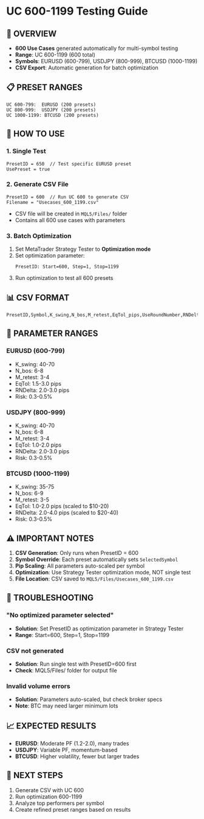 # UC 600-1199 Testing Guide

## 🎯 **OVERVIEW**
- **600 Use Cases** generated automatically for multi-symbol testing
- **Range**: UC 600-1199 (600 total)
- **Symbols**: EURUSD (600-799), USDJPY (800-999), BTCUSD (1000-1199)
- **CSV Export**: Automatic generation for batch optimization

## 📋 **PRESET RANGES**
```
UC 600-799:  EURUSD (200 presets)
UC 800-999:  USDJPY (200 presets) 
UC 1000-1199: BTCUSD (200 presets)
```

## 🚀 **HOW TO USE**

### **1. Single Test**
```
PresetID = 650  // Test specific EURUSD preset
UsePreset = true
```

### **2. Generate CSV File**
```
PresetID = 600  // Run UC 600 to generate CSV
Filename = "Usecases_600_1199.csv"
```
- CSV file will be created in `MQL5/Files/` folder
- Contains all 600 use cases with parameters

### **3. Batch Optimization**
1. Set MetaTrader Strategy Tester to **Optimization mode**
2. Set optimization parameter:
   ```
   PresetID: Start=600, Step=1, Stop=1199
   ```
3. Run optimization to test all 600 presets

## 📊 **CSV FORMAT**
```csv
PresetID,Symbol,K_swing,N_bos,M_retest,EqTol_pips,UseRoundNumber,RNDelta_pips,UseKillzones,RiskPerTradePct,TrailMode,SL_Buffer_pips,BOSBuffer_pips,UsePendingRetest,RetestOffset_pips,TP1_R,TP2_R,BE_Activate_R,PartialClosePct,UsePyramid,MaxAdds,AddSizeFactor,AddSpacing_pips,MaxOpenPositions,TimeStopMinutes,MinProgressR
```

## 🔧 **PARAMETER RANGES**

### **EURUSD (600-799)**
- K_swing: 40-70
- N_bos: 6-8  
- M_retest: 3-4
- EqTol: 1.5-3.0 pips
- RNDelta: 2.0-3.0 pips
- Risk: 0.3-0.5%

### **USDJPY (800-999)**  
- K_swing: 40-70
- N_bos: 6-8
- M_retest: 3-4
- EqTol: 1.0-2.0 pips
- RNDelta: 2.0-3.0 pips
- Risk: 0.3-0.5%

### **BTCUSD (1000-1199)**
- K_swing: 35-75
- N_bos: 6-9
- M_retest: 3-5
- EqTol: 1.0-2.0 pips (scaled to $10-20)
- RNDelta: 2.0-4.0 pips (scaled to $20-40)
- Risk: 0.3-0.5%

## ⚠️ **IMPORTANT NOTES**

1. **CSV Generation**: Only runs when PresetID = 600
2. **Symbol Override**: Each preset automatically sets `SelectedSymbol`
3. **Pip Scaling**: All parameters auto-scaled per symbol
4. **Optimization**: Use Strategy Tester optimization mode, NOT single test
5. **File Location**: CSV saved to `MQL5/Files/Usecases_600_1199.csv`

## 🐛 **TROUBLESHOOTING**

### "No optimized parameter selected"
- **Solution**: Set PresetID as optimization parameter in Strategy Tester
- **Range**: Start=600, Step=1, Stop=1199

### CSV not generated
- **Solution**: Run single test with PresetID=600 first
- **Check**: MQL5/Files/ folder for output file

### Invalid volume errors
- **Solution**: Parameters auto-scaled, but check broker specs
- **Note**: BTC may need larger minimum lots

## 📈 **EXPECTED RESULTS**
- **EURUSD**: Moderate PF (1.2-2.0), many trades
- **USDJPY**: Variable PF, momentum-based
- **BTCUSD**: Higher volatility, fewer but larger trades

## 🎯 **NEXT STEPS**
1. Generate CSV with UC 600
2. Run optimization 600-1199  
3. Analyze top performers per symbol
4. Create refined preset ranges based on results
